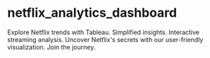 # netflix_analytics_dashboard
Explore Netflix trends with Tableau. Simplified insights. Interactive streaming analysis. Uncover Netflix's secrets with our user-friendly visualization. Join the journey.
